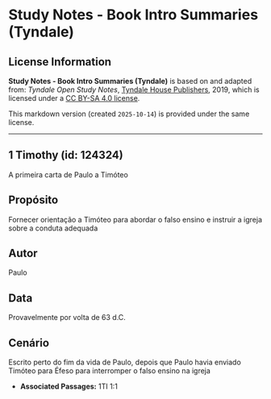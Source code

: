 # Study Notes - Book Intro Summaries (Tyndale)

## License Information

**Study Notes - Book Intro Summaries (Tyndale)** is based on and adapted from: _Tyndale Open Study Notes_, [Tyndale House Publishers](https://tyndaleopenresources.com/), 2019, which is licensed under a [CC BY-SA 4.0 license](https://creativecommons.org/licenses/by-sa/4.0/legalcode.en).

This markdown version (created `2025-10-14`) is provided under the same license.



--------------------------------

## 1 Timothy (id: 124324)

A primeira carta de Paulo a Timóteo

Propósito
---------

Fornecer orientação a Timóteo para abordar o falso ensino e instruir a igreja sobre a conduta adequada

Autor
-----

Paulo

Data
----

Provavelmente por volta de 63 d.C.

Cenário
-------

Escrito perto do fim da vida de Paulo, depois que Paulo havia enviado Timóteo para Éfeso para interromper o falso ensino na igreja

* **Associated Passages:** 1TI 1:1

